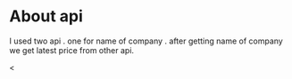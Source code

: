 <h1>About api</h1>
<P>I used two api . one for name of company . after getting name of company we get latest price from other api.</P>

<
